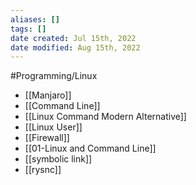 ```yaml
---
aliases: []
tags: []
date created: Jul 15th, 2022
date modified: Aug 15th, 2022
---
```

#Programming/Linux 

- [[Manjaro]] 
- [[Command Line]] 
- [[Linux Command Modern Alternative]]
- [[Linux User]]
- [[Firewall]]
- [[01-Linux and Command Line]]
- [[symbolic link]]
- [[rysnc]]